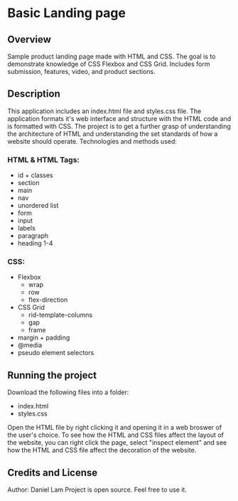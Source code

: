 # Basic Landing page

## Overview
Sample product landing page made with HTML and CSS. The goal is to demonstrate knowledge of CSS Flexbox and CSS Grid. Includes form submission, features, video, and product sections.

## Description

This application includes an index.html file and styles.css file. The application formats it's web interface and structure with the HTML code and is formatted with CSS. The project is to get a further grasp of understanding the architecture of HTML and understanding the set standards of how a website should operate.
Technologies and methods used:

### HTML & HTML Tags:
* id + classes
* section
* main
* nav
* unordered list
* form
* input
* labels
* paragraph
* heading 1-4

### CSS:
* Flexbox
    * wrap
    * row
    * flex-direction
* CSS Grid
    * rid-template-columns
    * gap
    * frame    
* margin + padding
* @media
* pseudo element selectors

## Running the project

Download the following files into a folder:

* index.html
* styles.css

Open the HTML file by right clicking it and opening it in a web broswer of the user's choice. To see how the HTML and CSS files affect the layout of the website, you can right click the page, select "inspect element" and see how the HTML and CSS file affect the decoration of the website.

## Credits and License

Author: Daniel Lam
Project is open source. Feel free to use it.


